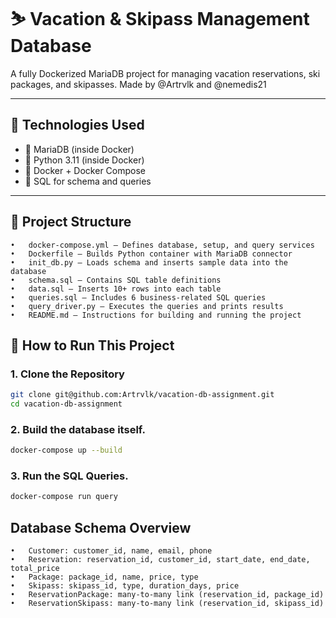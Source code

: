 # ⛷️ Vacation & Skipass Management Database

A fully Dockerized MariaDB project for managing vacation reservations, ski packages, and skipasses. Made by @Artrvlk and @nemedis21

---

## 🧰 Technologies Used

- 🐬 MariaDB (inside Docker)
- 🐍 Python 3.11 (inside Docker)
- 🐳 Docker + Docker Compose
- 🧾 SQL for schema and queries

---

## 📁 Project Structure
	•	docker-compose.yml – Defines database, setup, and query services
	•	Dockerfile – Builds Python container with MariaDB connector
	•	init_db.py – Loads schema and inserts sample data into the database
	•	schema.sql – Contains SQL table definitions
	•	data.sql – Inserts 10+ rows into each table
	•	queries.sql – Includes 6 business-related SQL queries
	•	query_driver.py – Executes the queries and prints results
	•	README.md – Instructions for building and running the project

## 🚀 How to Run This Project

### 1. Clone the Repository

```bash
git clone git@github.com:Artrvlk/vacation-db-assignment.git
cd vacation-db-assignment
```

### 2. Build the database itself. 

```bash
docker-compose up --build
```

### 3. Run the SQL Queries.

```bash
docker-compose run query
```

## Database Schema Overview
	•	Customer: customer_id, name, email, phone
	•	Reservation: reservation_id, customer_id, start_date, end_date, total_price
	•	Package: package_id, name, price, type
	•	Skipass: skipass_id, type, duration_days, price
	•	ReservationPackage: many-to-many link (reservation_id, package_id)
	•	ReservationSkipass: many-to-many link (reservation_id, skipass_id)

 
